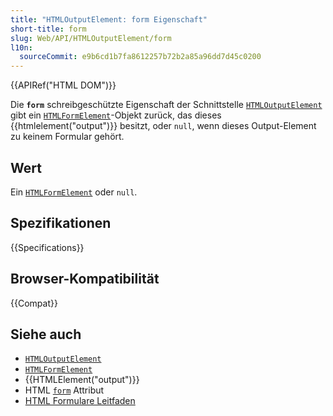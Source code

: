 ```yaml
---
title: "HTMLOutputElement: form Eigenschaft"
short-title: form
slug: Web/API/HTMLOutputElement/form
l10n:
  sourceCommit: e9b6cd1b7fa8612257b72b2a85a96dd7d45c0200
---
```


{{APIRef("HTML DOM")}}

Die **`form`** schreibgeschützte Eigenschaft der Schnittstelle [`HTMLOutputElement`](/de/docs/Web/API/HTMLOutputElement) gibt ein [`HTMLFormElement`](/de/docs/Web/API/HTMLFormElement)-Objekt zurück, das dieses {{htmlelement("output")}} besitzt, oder `null`, wenn dieses Output-Element zu keinem Formular gehört.

## Wert

Ein [`HTMLFormElement`](/de/docs/Web/API/HTMLFormElement) oder `null`.

## Spezifikationen

{{Specifications}}

## Browser-Kompatibilität

{{Compat}}

## Siehe auch

- [`HTMLOutputElement`](/de/docs/Web/API/HTMLOutputElement)
- [`HTMLFormElement`](/de/docs/Web/API/HTMLFormElement)
- {{HTMLElement("output")}}
- HTML [`form`](/de/docs/Web/HTML/Reference/Elements/output#form) Attribut
- [HTML Formulare Leitfaden](/de/docs/Learn_web_development/Extensions/Forms)
